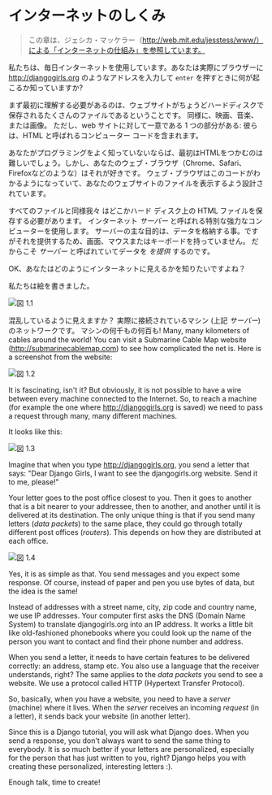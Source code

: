 # インターネットのしくみ

> この章は、ジェシカ・マッケラー（http://web.mit.edu/jesstess/www/）による「インターネットの仕組み」を参照しています。

私たちは、毎日インターネットを使用しています。あなたは実際にブラウザーに http://djangogirls.org のようなアドレスを入力して `enter` を押すときに何が起こるか知っていますか?

まず最初に理解する必要があるのは、ウェブサイトがちょうどハードディスクで保存されるたくさんのファイルであるということです。 同様に、映画、音楽、または画像。 ただし、web サイトに対して一意である 1 つの部分がある: 彼らは、HTML と呼ばれるコンピューター コードを含まれます。

あなたがプログラミングをよく知っていないならば、最初はHTMLをつかむのは難しいでしょう。しかし、あなたのウェブ・ブラウザ（Chrome、Safari、Firefoxなどのような）はそれが好きです。 ウェブ・ブラウザはこのコードがわかるようになっていて、あなたのウェブサイトのファイルを表示するよう設計されています。

すべてのファイルと同様我々 はどこかハード ディスク上の HTML ファイルを保存する必要があります。 インターネット *サーバー* と呼ばれる特別な強力なコンピューターを使用します。 サーバーの主な目的は、データを格納する事。ですがそれを提供するため、画面、マウスまたはキーボードを持っていません。 だからこそ *サーバー* と呼ばれていてデータを *を提供* するのです。

OK、あなたはどのようにインターネットに見えるかを知りたいですよね？

私たちは絵を書きました。

![図 1.1][1]

 [1]: images/internet_1.png

混乱しているように見えますか？ 実際に接続されているマシン (上記 *サーバー*) のネットワークです。 マシンの何千もの何百も! Many, many kilometers of cables around the world! You can visit a Submarine Cable Map website (http://submarinecablemap.com) to see how complicated the net is. Here is a screenshot from the website:

![図 1.2][2]

 [2]: images/internet_3.png

It is fascinating, isn't it? But obviously, it is not possible to have a wire between every machine connected to the Internet. So, to reach a machine (for example the one where http://djangogirls.org is saved) we need to pass a request through many, many different machines.

It looks like this:

![図 1.3][3]

 [3]: images/internet_2.png

Imagine that when you type http://djangogirls.org, you send a letter that says: "Dear Django Girls, I want to see the djangogirls.org website. Send it to me, please!"

Your letter goes to the post office closest to you. Then it goes to another that is a bit nearer to your addressee, then to another, and another until it is delivered at its destination. The only unique thing is that if you send many letters (*data packets*) to the same place, they could go through totally different post offices (*routers*). This depends on how they are distributed at each office.

![図 1.4][4]

 [4]: images/internet_4.png

Yes, it is as simple as that. You send messages and you expect some response. Of course, instead of paper and pen you use bytes of data, but the idea is the same!

Instead of addresses with a street name, city, zip code and country name, we use IP addresses. Your computer first asks the DNS (Domain Name System) to translate djangogirls.org into an IP address. It works a little bit like old-fashioned phonebooks where you could look up the name of the person you want to contact and find their phone number and address.

When you send a letter, it needs to have certain features to be delivered correctly: an address, stamp etc. You also use a language that the receiver understands, right? The same applies to the *data packets* you send to see a website. We use a protocol called HTTP (Hypertext Transfer Protocol).

So, basically, when you have a website, you need to have a *server* (machine) where it lives. When the *server* receives an incoming *request* (in a letter), it sends back your website (in another letter).

Since this is a Django tutorial, you will ask what Django does. When you send a response, you don't always want to send the same thing to everybody. It is so much better if your letters are personalized, especially for the person that has just written to you, right? Django helps you with creating these personalized, interesting letters :).

Enough talk, time to create!